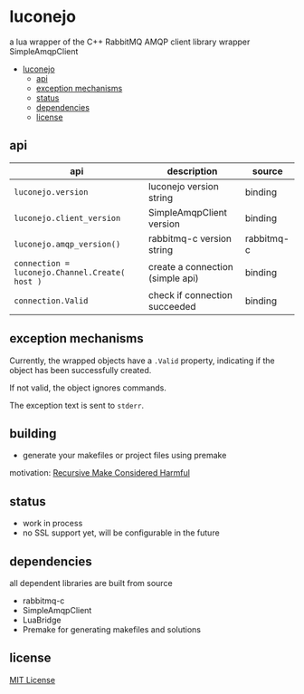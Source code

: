 luconejo
========

a lua wrapper of the C++ RabbitMQ AMQP client library wrapper SimpleAmqpClient

- [luconejo](#luconejo)
	- [api](#api)
	- [exception mechanisms](#exception-mechanisms)
	- [status](#status)
	- [dependencies](#dependencies)
	- [license](#license)

api
---

| api | description | source |
| --- | ----------- | ------ |
| `luconejo.version` | luconejo version string | binding |
| `luconejo.client_version` | SimpleAmqpClient version | binding |
| `luconejo.amqp_version()` | rabbitmq-c version string | rabbitmq-c |
| `connection = luconejo.Channel.Create( host )` | create a connection (simple api) | binding |
| `connection.Valid` | check if connection succeeded | binding |

exception mechanisms
--------------------

Currently, the wrapped objects have a `.Valid` property, indicating if the object has been successfully created.

If not valid, the object ignores commands.

The exception text is sent to `stderr`.

building
--------

 - generate your makefiles or project files using premake

motivation: [Recursive Make Considered Harmful](http://miller.emu.id.au/pmiller/books/rmch/)

status
------

 - work in process
 - no SSL support yet, will be configurable in the future

dependencies
------------

all dependent libraries are built from source

 - rabbitmq-c
 - SimpleAmqpClient
 - LuaBridge
 - Premake for generating makefiles and solutions

license
-------

[MIT License](http://opensource.org/licenses/MIT)
